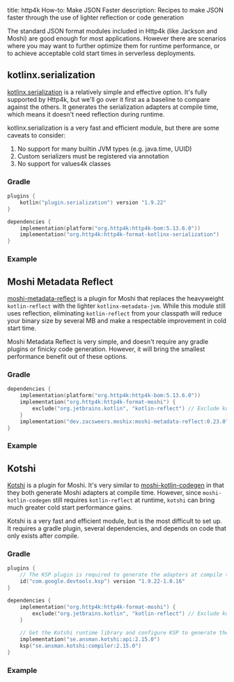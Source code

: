title: http4k How-to: Make JSON Faster
description: Recipes to make JSON faster through the use of lighter reflection or code generation

The standard JSON format modules included in Http4k (like Jackson and Moshi) are good enough for most applications.
However there are scenarios where you may want to further optimize them for runtime performance,
or to achieve acceptable cold start times in serverless deployments.

## kotlinx.serialization

[kotlinx.serialization](https://github.com/Kotlin/kotlinx.serialization) is a relatively simple and effective option.
It's fully supported by Http4k, but we'll go over it first as a baseline to compare against the others.
It generates the serialization adapters at compile time, which means it doesn't need reflection during runtime.

kotlinx.serialization is a very fast and efficient module, but there are some caveats to consider:

1. No support for many builtin JVM types (e.g. java.time, UUID)
2. Custom serializers must be registered via annotation
3. No support for values4k classes

### Gradle

```kotlin
plugins {
    kotlin("plugin.serialization") version "1.9.22"
}

dependencies {
    implementation(platform("org.http4k:http4k-bom:5.13.6.0"))
    implementation("org.http4k:http4k-format-kotlinx-serialization")
}
```

### Example [<img class="octocat"/>](https://github.com/http4k/http4k/blob/master/src/docs/guide/howto/make_json_faster/kotlinx_example.kt)

<script src="https://gist-it.appspot.com/https://github.com/http4k/http4k/blob/master/src/docs/guide/howto/make_json_faster/kotlinx_example.kt"></script>

## Moshi Metadata Reflect

[moshi-metadata-reflect](https://github.com/ZacSweers/MoshiX/tree/main/moshi-metadata-reflect) is a plugin for Moshi that replaces the heavyweight `kotlin-reflect` with the lighter `kotlinx-metadata-jvm`.
While this module still uses reflection, eliminating `kotlin-reflect` from your classpath will reduce your binary size by several MB and make a respectable improvement in cold start time.

Moshi Metadata Reflect is very simple, and doesn't require any gradle plugins or finicky code generation.
However, it will bring the smallest performance benefit out of these options.

### Gradle

```kotlin
dependencies {
    implementation(platform("org.http4k:http4k-bom:5.13.6.0"))
    implementation("org.http4k:http4k-format-moshi") {
        exclude("org.jetbrains.kotlin", "kotlin-reflect") // Exclude kotlin-reflect
    }
    implementation("dev.zacsweers.moshix:moshi-metadata-reflect:0.23.0")
}
```

### Example [<img class="octocat"/>](https://github.com/http4k/http4k/blob/master/src/docs/guide/howto/make_json_faster/moshi_metadata_reflect_example.kt)

<script src="https://gist-it.appspot.com/https://github.com/http4k/http4k/blob/master/src/docs/guide/howto/make_json_faster/moshi_metadata_reflect_example.kt"></script>

## Kotshi

[Kotshi](https://github.com/ansman/kotshi) is a plugin for Moshi.  It's very similar to [moshi-kotlin-codegen](https://github.com/square/moshi/tree/master/moshi-kotlin-codegen)
in that they both generate Moshi adapters at compile time.
However, since `moshi-kotlin-codegen` still requires `kotlin-reflect` at runtime, `kotshi` can bring much greater cold start performance gains.

Kotshi is a very fast and efficient module, but is the most difficult to set up.
It requires a gradle plugin, several dependencies, and depends on code that only exists after compile.

### Gradle

```kotlin
plugins {
    // The KSP plugin is required to generate the adapters at compile time
    id("com.google.devtools.ksp") version "1.9.22-1.0.16"
}

dependencies {
    implementation("org.http4k:http4k-format-moshi") {
        exclude("org.jetbrains.kotlin", "kotlin-reflect") // Exclude kotlin-reflect
    }
    
    // Get the Kotshi runtime library and configure KSP to generate the adapters
    implementation("se.ansman.kotshi:api:2.15.0")
    ksp("se.ansman.kotshi:compiler:2.15.0")
}
```

### Example [<img class="octocat"/>](https://github.com/http4k/http4k/blob/master/src/docs/guide/howto/make_json_faster/kotshi_example.kt)

<script src="https://gist-it.appspot.com/https://github.com/http4k/http4k/blob/master/src/docs/guide/howto/make_json_faster/kotshi_example.kt"></script>
